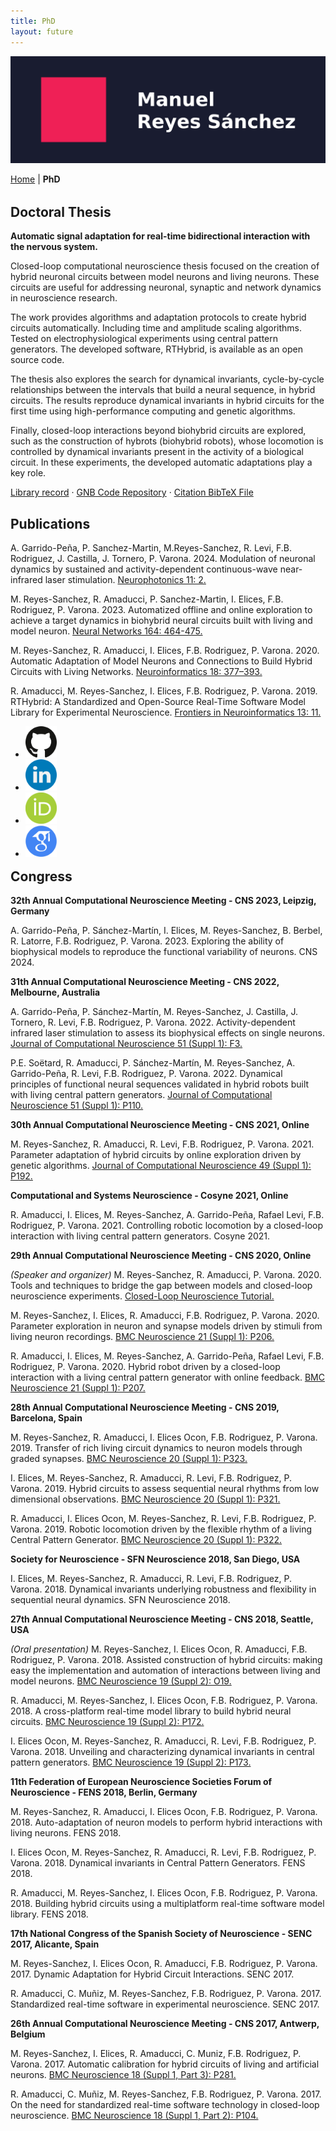 ```yaml
---
title: PhD
layout: future
---
```



<picture>
  <source media="(max-width: 42em)" srcset="resources/banner_web_phone.png">
  <source media="(min-width: 42em)" srcset="resources/banner_web_desktop.png">
  <img src="resources/banner_web_phone.png" alt="Banner">
</picture>

<a class="btnmenu" href="/index">Home</a> | <a class="btnmenu" style="font-weight: bold;">PhD</a>

<h2 style="margin-top: 2rem;"> Doctoral Thesis </h2>

**Automatic signal adaptation for real-time bidirectional interaction with the nervous system.**

Closed-loop computational neuroscience thesis focused on the creation of hybrid neuronal circuits between model neurons and living neurons. These circuits are useful for addressing neuronal, synaptic and network dynamics in neuroscience research.

The work provides algorithms and adaptation protocols to create hybrid circuits automatically. Including time and amplitude scaling algorithms. Tested on electrophysiological experiments using central pattern generators. The developed software, RTHybrid, is available as an open source code.

The thesis also explores the search for dynamical invariants, cycle-by-cycle relationships between the intervals that build a neural sequence, in hybrid circuits. The results reproduce dynamical invariants in hybrid circuits for the first time using high-performance computing and genetic algorithms.

Finally, closed-loop interactions beyond biohybrid circuits are explored, such as the construction of hybrots (biohybrid robots), whose locomotion is controlled by dynamical invariants present in the activity of a biological circuit. In these experiments, the developed automatic adaptations play a key role.

<a target="_blank" href="https://repositorio.uam.es/handle/10486/712492">Library record</a> · <a target="_blank" href="https://github.com/GNB-UAM">GNB Code Repository</a> · <a target="_blank" href="https://raw.githubusercontent.com/manurs/manurs.github.io/master/mrs.bib">Citation BibTeX File</a>

## Publications

A. Garrido-Peña, P. Sanchez-Martin, M.Reyes-Sanchez, R. Levi, F.B. Rodriguez, J. Castilla, J. Tornero, P. Varona. 2024. Modulation of neuronal dynamics by sustained and activity-dependent continuous-wave near-infrared laser stimulation. <a href="https://doi.org/10.1117/1.NPh.11.2.024308" target="_blank">Neurophotonics 11: 2.</a>

M. Reyes-Sanchez, R. Amaducci, P. Sanchez-Martin, I. Elices, F.B. Rodriguez, P. Varona. 2023. Automatized offline and online exploration to achieve a target dynamics in biohybrid neural circuits built with living and model neuron. <a href="https://doi.org/10.1016/j.neunet.2023.04.034" target="_blank">Neural Networks 164: 464-475.</a>

M. Reyes-Sanchez, R. Amaducci, I. Elices, F.B. Rodriguez, P. Varona. 2020. Automatic Adaptation of Model Neurons and Connections to Build Hybrid Circuits with Living Networks. <a href="https://doi.org/10.1007/s12021-019-09440-z" target="_blank">Neuroinformatics 18: 377–393.</a>

R. Amaducci, M. Reyes-Sanchez, I. Elices, F.B. Rodriguez, P. Varona. 2019. RTHybrid: A Standardized and Open-Source Real-Time Software Model Library for Experimental Neuroscience. <a href="https://doi.org/10.3389/fninf.2019.00011" target="_blank">Frontiers in Neuroinformatics 13: 11.</a>

<ul class="nav2">

<li>
	<a href="https://github.com/manurs" target="_blank"> <img src="resources/github.png" alt="Github" height="50" width="50"> </a>
</li>

<li>
	<a href="https://linkedin.com/in/manuelrs" target="_blank"> <img src="resources/linkedin.png" alt="Linkedin" height="50" width="50"> </a>
</li>

<li>
	<a href="https://orcid.org/0000-0003-2909-4664" target="_blank"> <img src="resources/orcid.png" alt="ORCID" height="50" width="50"></a>
</li>

<li>
	<a href="https://scholar.google.es/citations?user=JlKzj1cAAAAJ" target="_blank"> <img src="resources/google_scholar.png" alt="Google Scholar" height="50" width="50"> </a>
</li>

</ul>

<h2 style="margin-top: 1.0rem;"> Congress </h2>

**32th Annual Computational Neuroscience Meeting - CNS 2023, Leipzig, Germany**

A. Garrido-Peña, P. Sánchez-Martín, I. Elices, M. Reyes-Sanchez, B. Berbel, R. Latorre, F.B. Rodriguez, P. Varona. 2023. Exploring the ability of biophysical models to reproduce the functional variability of neurons. CNS 2024.

**31th Annual Computational Neuroscience Meeting - CNS 2022, Melbourne, Australia**

A. Garrido-Peña, P. Sánchez-Martín, M. Reyes-Sanchez, J. Castilla, J. Tornero, R. Levi, F.B. Rodriguez, P. Varona. 2022. Activity-dependent infrared laser stimulation to assess its biophysical effects on single neurons. <a href="https://doi.org/10.1007/s10827-022-00841-9" target="_blank">Journal of Computational Neuroscience 51 (Suppl 1): F3.</a>

P.E. Soëtard,  R. Amaducci, P. Sánchez-Martín, M. Reyes-Sanchez, A. Garrido-Peña, R. Levi, F.B. Rodriguez, P. Varona. 2022. Dynamical principles of functional neural sequences validated in hybrid robots built with living central pattern generators. <a href="https://doi.org/10.1007/s10827-022-00841-9"  target="_blank">Journal of Computational Neuroscience 51 (Suppl 1): P110.</a>

**30th Annual Computational Neuroscience Meeting - CNS 2021, Online**

M. Reyes-Sanchez, R. Amaducci, R. Levi, F.B. Rodriguez, P. Varona. 2021. Parameter adaptation of hybrid circuits by online exploration driven by genetic algorithms. <a href="https://doi.org/10.1007/s10827-021-00801-9" target="_blank">Journal of Computational Neuroscience 49 (Suppl 1): P192.</a>

**Computational and Systems Neuroscience - Cosyne 2021, Online**

R. Amaducci, I. Elices,  M. Reyes-Sanchez, A. Garrido-Peña, Rafael Levi, F.B. Rodriguez, P. Varona. 2021. Controlling robotic locomotion by a closed-loop interaction with living central pattern generators. Cosyne 2021.

**29th Annual Computational Neuroscience Meeting - CNS 2020, Online**

*(Speaker and organizer)* M. Reyes-Sanchez, R. Amaducci, P. Varona. 2020. Tools and techniques to bridge the gap between models and closed-loop neuroscience experiments. <a href="https://gnb-uam.github.io/CNS2020-ClosedLoopNeuroscienceTutorial" target="_blank">Closed-Loop Neuroscience Tutorial.</a>

M. Reyes-Sanchez, I. Elices, R. Amaducci, F.B. Rodriguez, P. Varona. 2020. Parameter exploration in neuron and synapse models driven by stimuli from living neuron recordings. <a href="https://doi.org/10.1186/s12868-020-00593-1" target="_blank">BMC Neuroscience 21 (Suppl 1): P206.</a>

R. Amaducci, I. Elices,  M. Reyes-Sanchez, A. Garrido-Peña, Rafael Levi, F.B. Rodriguez, P. Varona. 2020. Hybrid robot driven by a closed-loop interaction with a living central pattern generator with online feedback. <a href="https://doi.org/10.1186/s12868-020-00593-1" target="_blank">BMC Neuroscience 21 (Suppl 1): P207.</a>

**28th Annual Computational Neuroscience Meeting - CNS 2019, Barcelona, Spain**

M. Reyes-Sanchez, R. Amaducci, I. Elices Ocon, F.B. Rodriguez, P. Varona. 2019. Transfer of rich living circuit dynamics to neuron models through graded synapses. <a href="https://doi.org/10.1186/s12868-019-0538-0" target="_blank">BMC Neuroscience 20 (Suppl 1): P323.</a>

I. Elices, M. Reyes-Sanchez, R. Amaducci, R. Levi, F.B. Rodriguez, P. Varona. 2019. Hybrid circuits to assess sequential neural rhythms from low dimensional observations. <a href="https://doi.org/10.1186/s12868-019-0538-0" target="_blank">BMC Neuroscience 20 (Suppl 1): P321.</a>

R. Amaducci, I. Elices Ocon, M. Reyes-Sanchez, R. Levi, F.B. Rodriguez, P. Varona. 2019. Robotic locomotion driven by the flexible rhythm of a living Central Pattern Generator. <a href="https://doi.org/10.1186/s12868-019-0538-0" target="_blank">BMC Neuroscience 20 (Suppl 1): P322.</a>

**Society for Neuroscience - SFN Neuroscience 2018, San Diego, USA**

I. Elices, M. Reyes-Sanchez, R. Amaducci, R. Levi, F.B. Rodriguez, P. Varona. 2018. Dynamical invariants underlying robustness and flexibility in sequential neural dynamics. SFN Neuroscience 2018.

**27th Annual Computational Neuroscience Meeting - CNS 2018, Seattle, USA**

*(Oral presentation)* M. Reyes-Sanchez, I. Elices Ocon, R. Amaducci, F.B. Rodriguez, P. Varona. 2018. Assisted construction of hybrid circuits: making easy the implementation and automation of interactions between living and model neurons. <a href="https://doi.org/10.1186/s12868-018-0452-x" target="_blank">BMC Neuroscience 19 (Suppl 2): O19.</a>

R. Amaducci, M. Reyes-Sanchez, I. Elices Ocon, F.B. Rodriguez, P. Varona. 2018. A cross-platform real-time model library to build hybrid neural circuits. <a href="https://doi.org/10.1186/s12868-018-0452-x" target="_blank">BMC Neuroscience 19 (Suppl 2): P172.</a>

I. Elices Ocon, M. Reyes-Sanchez, R. Amaducci, R. Levi, F.B. Rodriguez, P. Varona. 2018. Unveiling and characterizing dynamical invariants in central pattern generators. <a href="https://doi.org/10.1186/s12868-018-0452-x" target="_blank">BMC Neuroscience 19 (Suppl 2): P173.</a>

**11th Federation of European Neuroscience Societies Forum of Neuroscience - FENS 2018, Berlin, Germany**

M. Reyes-Sanchez, R. Amaducci, I. Elices Ocon, F.B. Rodriguez, P. Varona. 2018. Auto-adaptation of neuron models to perform hybrid interactions with living neurons. FENS 2018.

I. Elices Ocon, M. Reyes-Sanchez, R. Amaducci, R. Levi, F.B. Rodriguez, P. Varona. 2018. Dynamical invariants in Central Pattern Generators. FENS 2018.

R. Amaducci, M. Reyes-Sanchez, I. Elices Ocon, F.B. Rodriguez, P. Varona. 2018. Building hybrid circuits using a multiplatform real-time software model library. FENS 2018.

**17th National Congress of the Spanish Society of Neuroscience - SENC 2017, Alicante, Spain**

M. Reyes-Sanchez, I. Elices Ocon, R. Amaducci, F.B. Rodriguez, P. Varona. 2017. Dynamic Adaptation for Hybrid Circuit Interactions. SENC 2017.

R. Amaducci, C. Muñiz, M. Reyes-Sanchez, F.B. Rodriguez, P. Varona. 2017. Standardized real-time software in experimental neuroscience. SENC 2017.

**26th Annual Computational Neuroscience Meeting - CNS 2017, Antwerp, Belgium**

M. Reyes-Sanchez, I. Elices, R. Amaducci, C. Muniz, F.B. Rodriguez, P. Varona. 2017. Automatic calibration for hybrid circuits of living and artificial neurons. <a href="https://doi.org/10.1186/s12868-017-0372-1" target="_blank">BMC Neuroscience 18 (Suppl 1, Part 3): P281.</a>


R. Amaducci, C. Muñiz, M. Reyes-Sanchez, F.B. Rodriguez, P. Varona. 2017. On the need for standardized real-time software technology in closed-loop neuroscience. <a href="https://doi.org/10.1186/s12868-017-0371-2" target="_blank">BMC Neuroscience 18 (Suppl 1, Part 2): P104.</a>

<!--

<ul class="nav2">

<li><a target="_blank" href="https://github.com/GNB-UAM" class="button">GNB Repository</a></li>
<li><a target="_blank" href="https://raw.githubusercontent.com/manurs/manurs.github.io/master/MRS.bib" class="button">BibTeX file</a></li>

<li><a target="_blank" href="https://github.com/manurs" class="button">GitHub</a></li>
<li><a target="_blank" href="https://linkedin.com/in/manuelrs/" class="button">Linkedin</a></li>

<li><a target="_blank" href="https://orcid.org/0000-0003-2909-4664" class="button">ORCID</a></li>
<li><a target="_blank" href="https://scholar.google.es/citations?user=JlKzj1cAAAAJ" class="button">Google Scholar</a></li>

</ul>

-->


